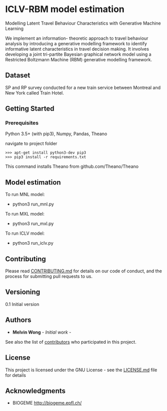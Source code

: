 # ICLV-RBM model estimation

Modelling Latent Travel Behaviour Characteristics with Generative Machine Learning

We implement an information-
theoretic approach to travel behaviour analysis by introducing
a generative modelling framework to identify informative latent
characteristics in travel decision making. It involves developing
a joint tri-partite Bayesian graphical network model using a
Restricted Boltzmann Machine (RBM) generative modelling
framework.

## Dataset

SP and RP survey conducted for a new train service between Montreal and New York called Train Hotel.

## Getting Started

### Prerequisites

Python 3.5+ (with pip3), Numpy, Pandas, Theano

navigate to project folder

```
>>> apt-get install python3-dev pip3
>>> pip3 install -r requirements.txt
```

This command installs Theano from github.com/Theano/Theano

## Model estimation

To run MNL model:
* python3 run_mnl.py

To run MXL model:
* python3 run_mxl.py

To run ICLV model:
* python3 run_iclv.py

## Contributing

Please read [CONTRIBUTING.md](CONTRIBUTING.md) for details on our code of conduct, and the process for submitting pull requests to us.

## Versioning

0.1 Initial version

## Authors

* **Melvin Wong** - *Initial work* -

See also the list of [contributors](https://github.com/mwong009/iclv_rbm/contributors) who participated in this project.

## License

This project is licensed under the GNU License - see the [LICENSE.md](LICENSE.md) file for details

## Acknowledgments

* BIOGEME http://biogeme.epfl.ch/
